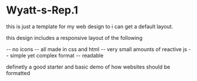 # Wyatt-s-Rep.1

this is just a template for my web design to i can get a default layout.

this design includes a responsive layout of the following

-- no icons
-- all made in css and html
-- very small amounts of reactive js
-- simple yet complex format
-- readable

definetly a good starter and basic demo of how websites should be formatted